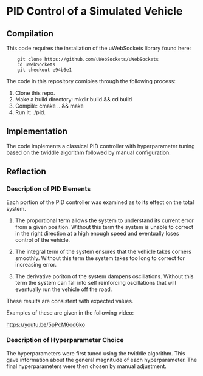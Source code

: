 # PID Control of a Simulated Vehicle

## Compilation

This code requires the installation of the uWebSockets library found here:

```
    git clone https://github.com/uWebSockets/uWebSockets
    cd uWebSockets
    git checkout e94b6e1
```


The code in this repository comiples through the following process:

1. Clone this repo.
2. Make a build directory: mkdir build && cd build
3. Compile: cmake .. && make
4. Run it: ./pid.


## Implementation

The code implements a classical PID controller with hyperparameter tuning based on the twiddle algorithm followed
by manual configuration.

## Reflection

### Description of PID Elements

Each portion of the PID controller was examined as to its effect on the total system.

1. The proportional term allows the system to understand its current error from a given position.
Without this term the system is unable to correct in the right direction at a high enough speed
and eventually loses control of the vehicle.

2. The integral term of the system ensures that the vehicle takes corners smoothly. Without this term the system
takes too long to correct for increasing error.

3. The derivative poriton of the system dampens oscillations. Without this term the system can fall into
self reinforcing oscillations that will eventually run the vehicle off the road.

These results are consistent with expected values.

Examples of these are given in the following video:

https://youtu.be/5pPcM6od6ko

### Description of Hyperparameter Choice


The hyperparameters were first tuned using the twiddle algorithm. This gave information about the general magnitude
of each hyperparameter. The final hyperparameters were then chosen by manual adjustment.
